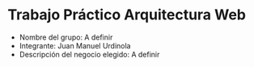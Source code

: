 # Trabajo Práctico Arquitectura Web
- Nombre del grupo: A definir
- Integrante: Juan Manuel Urdinola
- Descripción del negocio elegido: A definir
